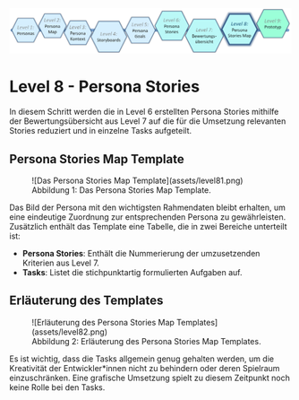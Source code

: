 ![Level8](assets/level8t.png)

# Level 8 - Persona Stories

In diesem Schritt werden die in Level 6 erstellten Persona Stories mithilfe der Bewertungsübersicht aus Level 7 auf die für die Umsetzung relevanten Stories reduziert und in einzelne Tasks aufgeteilt.

## Persona Stories Map Template

<figure markdown>
  ![Das Persona Stories Map Template](assets/level81.png)
  <figcaption>Abbildung 1: Das Persona Stories Map Template.</figcaption>
</figure>

Das Bild der Persona mit den wichtigsten Rahmendaten bleibt erhalten, um eine eindeutige Zuordnung zur entsprechenden Persona zu gewährleisten. Zusätzlich enthält das Template eine Tabelle, die in zwei Bereiche unterteilt ist:

- **Persona Stories**: Enthält die Nummerierung der umzusetzenden Kriterien aus Level 7.
- **Tasks**: Listet die stichpunktartig formulierten Aufgaben auf.

## Erläuterung des Templates

<figure markdown>
  ![Erläuterung des Persona Stories Map Templates](assets/level82.png)
  <figcaption>Abbildung 2: Erläuterung des Persona Stories Map Templates.</figcaption>
</figure>

Es ist wichtig, dass die Tasks allgemein genug gehalten werden, um die Kreativität der Entwickler*innen nicht zu behindern oder deren Spielraum einzuschränken. Eine grafische Umsetzung spielt zu diesem Zeitpunkt noch keine Rolle bei den Tasks.
